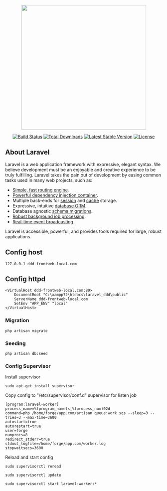 <p align="center"><img src="https://res.cloudinary.com/dtfbvvkyp/image/upload/v1566331377/laravel-logolockup-cmyk-red.svg" width="400"></p>

<p align="center">
<a href="https://travis-ci.org/laravel/framework"><img src="https://travis-ci.org/laravel/framework.svg" alt="Build Status"></a>
<a href="https://packagist.org/packages/laravel/framework"><img src="https://poser.pugx.org/laravel/framework/d/total.svg" alt="Total Downloads"></a>
<a href="https://packagist.org/packages/laravel/framework"><img src="https://poser.pugx.org/laravel/framework/v/stable.svg" alt="Latest Stable Version"></a>
<a href="https://packagist.org/packages/laravel/framework"><img src="https://poser.pugx.org/laravel/framework/license.svg" alt="License"></a>
</p>

## About Laravel

Laravel is a web application framework with expressive, elegant syntax. We believe development must be an enjoyable and creative experience to be truly fulfilling. Laravel takes the pain out of development by easing common tasks used in many web projects, such as:

- [Simple, fast routing engine](https://laravel.com/docs/routing).
- [Powerful dependency injection container](https://laravel.com/docs/container).
- Multiple back-ends for [session](https://laravel.com/docs/session) and [cache](https://laravel.com/docs/cache) storage.
- Expressive, intuitive [database ORM](https://laravel.com/docs/eloquent).
- Database agnostic [schema migrations](https://laravel.com/docs/migrations).
- [Robust background job processing](https://laravel.com/docs/queues).
- [Real-time event broadcasting](https://laravel.com/docs/broadcasting).

Laravel is accessible, powerful, and provides tools required for large, robust applications.

## Config host
```
127.0.0.1 ddd-frontweb-local.com
```

## Config httpd
```
<VirtualHost ddd-frontweb-local.com:80>
    DocumentRoot "C:\xampp72\htdocs\laravel_ddd\public" 
    ServerName ddd-frontweb-local.com
    SetEnv "APP_ENV" "local"
</VirtualHost>
```

### Migration
```
php artisan migrate
```

### Seeding
```
php artisan db:seed
```

### Config Supervisor
Install supervisor
```
sudo apt-get install supervisor
```

Copy config to "/etc/supervisor/conf.d" supervisor for listen job
```
[program:laravel-worker]
process_name=%(program_name)s_%(process_num)02d
command=php /home/forge/app.com/artisan queue:work sqs --sleep=3 --tries=3 --max-time=3600
autostart=true
autorestart=true
user=forge
numprocs=8
redirect_stderr=true
stdout_logfile=/home/forge/app.com/worker.log
stopwaitsecs=3600
```

Reload and start config
```
sudo supervisorctl reread
```
```
sudo supervisorctl update
```
```
sudo supervisorctl start laravel-worker:*
```
